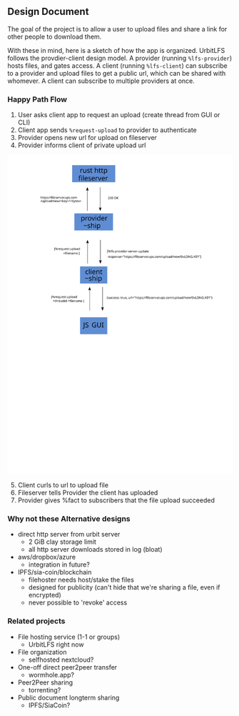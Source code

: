 ## Design Document

The goal of the project is to allow a user to upload files and share a link for other people to download them.

With these in mind, here is a sketch of how the app is organized.
UrbitLFS follows the provdier-client design model.
A provider (running `%lfs-provider`) hosts files, and gates access.
A client (running `%lfs-client`) can subscribe to a provider and
upload files to get a public url, which can be shared with whomever.
A client can subscribe to multiple providers at once.

### Happy Path Flow

1. User asks client app to request an upload (create thread from GUI or CLI)
2. Client app sends `%request-upload` to provider to authenticate
3. Provider opens new url for upload on fileserver
4. Provider informs client of private upload url

![show the upload flow](./data/upload-happy-path.svg)

5. Client curls to url to upload file
6. Fileserver tells Provider the client has uploaded
7. Provider gives %fact to subscribers that the file upload succeeded

### Why not these Alternative designs

- direct http server from urbit server
    - 2 GiB clay storage limit
    - all http server downloads stored in log (bloat)
- aws/dropbox/azure
    - integration in future?
- IPFS/sia-coin/blockchain
    - filehoster needs host/stake the files
    - designed for publicity (can't hide that we're sharing a file, even if encrypted)
    - never possible to 'revoke' access

### Related projects

- File hosting service (1-1 or groups)
    - UrbitLFS right now
- File organization
    - selfhosted nextcloud?
- One-off direct peer2peer transfer
    - wormhole.app?
- Peer2Peer sharing
    - torrenting?
- Public document longterm sharing
    - IPFS/SiaCoin?
